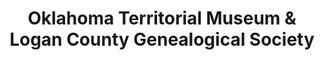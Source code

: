 ---
layout: repo
title: "Oklahoma Territorial Museum & Logan County Genealogical Society"
id: 24366
permalink: repos/24366/
---